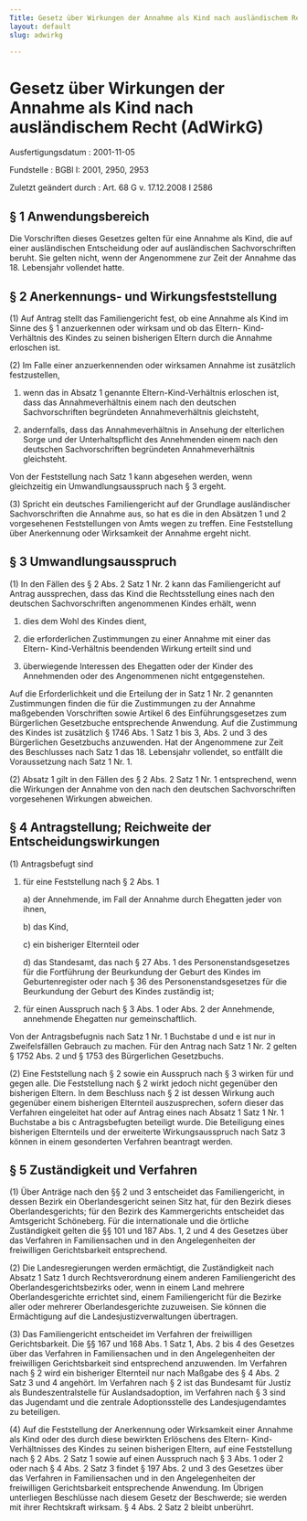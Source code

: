 ```yaml
---
Title: Gesetz über Wirkungen der Annahme als Kind nach ausländischem Recht
layout: default
slug: adwirkg

---
```


# Gesetz über Wirkungen der Annahme als Kind nach ausländischem Recht (AdWirkG)

Ausfertigungsdatum
:   2001-11-05

Fundstelle
:   BGBl I: 2001, 2950, 2953

Zuletzt geändert durch
:   Art. 68 G v. 17.12.2008 I 2586


## § 1 Anwendungsbereich

Die Vorschriften dieses Gesetzes gelten für eine Annahme als Kind, die
auf einer ausländischen Entscheidung oder auf ausländischen
Sachvorschriften beruht. Sie gelten nicht, wenn der Angenommene zur
Zeit der Annahme das 18. Lebensjahr vollendet hatte.


## § 2 Anerkennungs- und Wirkungsfeststellung

(1) Auf Antrag stellt das Familiengericht fest, ob eine Annahme als
Kind im Sinne des § 1 anzuerkennen oder wirksam und ob das Eltern-
Kind-Verhältnis des Kindes zu seinen bisherigen Eltern durch die
Annahme erloschen ist.

(2) Im Falle einer anzuerkennenden oder wirksamen Annahme ist
zusätzlich festzustellen,

1.  wenn das in Absatz 1 genannte Eltern-Kind-Verhältnis erloschen ist,
    dass das Annahmeverhältnis einem nach den deutschen Sachvorschriften
    begründeten Annahmeverhältnis gleichsteht,


2.  andernfalls, dass das Annahmeverhältnis in Ansehung der elterlichen
    Sorge und der Unterhaltspflicht des Annehmenden einem nach den
    deutschen Sachvorschriften begründeten Annahmeverhältnis gleichsteht.



Von der Feststellung nach Satz 1 kann abgesehen werden, wenn
gleichzeitig ein Umwandlungsausspruch nach § 3 ergeht.

(3) Spricht ein deutsches Familiengericht auf der Grundlage
ausländischer Sachvorschriften die Annahme aus, so hat es die in den
Absätzen 1 und 2 vorgesehenen Feststellungen von Amts wegen zu
treffen. Eine Feststellung über Anerkennung oder Wirksamkeit der
Annahme ergeht nicht.


## § 3 Umwandlungsausspruch

(1) In den Fällen des § 2 Abs. 2 Satz 1 Nr. 2 kann das Familiengericht
auf Antrag aussprechen, dass das Kind die Rechtsstellung eines nach
den deutschen Sachvorschriften angenommenen Kindes erhält, wenn

1.  dies dem Wohl des Kindes dient,


2.  die erforderlichen Zustimmungen zu einer Annahme mit einer das Eltern-
    Kind-Verhältnis beendenden Wirkung erteilt sind und


3.  überwiegende Interessen des Ehegatten oder der Kinder des Annehmenden
    oder des Angenommenen nicht entgegenstehen.



Auf die Erforderlichkeit und die Erteilung der in Satz 1 Nr. 2
genannten Zustimmungen finden die für die Zustimmungen zu der Annahme
maßgebenden Vorschriften sowie Artikel 6 des Einführungsgesetzes zum
Bürgerlichen Gesetzbuche entsprechende Anwendung. Auf die Zustimmung
des Kindes ist zusätzlich § 1746 Abs. 1 Satz 1 bis 3, Abs. 2 und 3 des
Bürgerlichen Gesetzbuchs anzuwenden. Hat der Angenommene zur Zeit des
Beschlusses nach Satz 1 das 18. Lebensjahr vollendet, so entfällt die
Voraussetzung nach Satz 1 Nr. 1.

(2) Absatz 1 gilt in den Fällen des § 2 Abs. 2 Satz 1 Nr. 1
entsprechend, wenn die Wirkungen der Annahme von den nach den
deutschen Sachvorschriften vorgesehenen Wirkungen abweichen.


## § 4 Antragstellung; Reichweite der Entscheidungswirkungen

(1) Antragsbefugt sind

1.  für eine Feststellung nach § 2 Abs. 1

    a)  der Annehmende, im Fall der Annahme durch Ehegatten jeder von ihnen,


    b)  das Kind,


    c)  ein bisheriger Elternteil oder


    d)  das Standesamt, das nach § 27 Abs. 1 des Personenstandsgesetzes für
        die Fortführung der Beurkundung der Geburt des Kindes im
        Geburtenregister oder nach § 36 des Personenstandsgesetzes für die
        Beurkundung der Geburt des Kindes zuständig ist;





2.  für einen Ausspruch nach § 3 Abs. 1 oder Abs. 2 der Annehmende,
    annehmende Ehegatten nur gemeinschaftlich.



Von der Antragsbefugnis nach Satz 1 Nr. 1 Buchstabe d und e ist nur in
Zweifelsfällen Gebrauch zu machen. Für den Antrag nach Satz 1 Nr. 2
gelten § 1752 Abs. 2 und § 1753 des Bürgerlichen Gesetzbuchs.

(2) Eine Feststellung nach § 2 sowie ein Ausspruch nach § 3 wirken für
und gegen alle. Die Feststellung nach § 2 wirkt jedoch nicht gegenüber
den bisherigen Eltern. In dem Beschluss nach § 2 ist dessen Wirkung
auch gegenüber einem bisherigen Elternteil auszusprechen, sofern
dieser das Verfahren eingeleitet hat oder auf Antrag eines nach Absatz
1 Satz 1 Nr. 1 Buchstabe a bis c Antragsbefugten beteiligt wurde. Die
Beteiligung eines bisherigen Elternteils und der erweiterte
Wirkungsausspruch nach Satz 3 können in einem gesonderten Verfahren
beantragt werden.


## § 5 Zuständigkeit und Verfahren

(1) Über Anträge nach den §§ 2 und 3 entscheidet das Familiengericht,
in dessen Bezirk ein Oberlandesgericht seinen Sitz hat, für den Bezirk
dieses Oberlandesgerichts; für den Bezirk des Kammergerichts
entscheidet das Amtsgericht Schöneberg. Für die internationale und die
örtliche Zuständigkeit gelten die §§ 101 und 187 Abs. 1, 2 und 4 des
Gesetzes über das Verfahren in Familiensachen und in den
Angelegenheiten der freiwilligen Gerichtsbarkeit entsprechend.

(2) Die Landesregierungen werden ermächtigt, die Zuständigkeit nach
Absatz 1 Satz 1 durch Rechtsverordnung einem anderen Familiengericht
des Oberlandesgerichtsbezirks oder, wenn in einem Land mehrere
Oberlandesgerichte errichtet sind, einem Familiengericht für die
Bezirke aller oder mehrerer Oberlandesgerichte zuzuweisen. Sie können
die Ermächtigung auf die Landesjustizverwaltungen übertragen.

(3) Das Familiengericht entscheidet im Verfahren der freiwilligen
Gerichtsbarkeit. Die §§ 167 und 168 Abs. 1 Satz 1, Abs. 2 bis 4 des
Gesetzes über das Verfahren in Familiensachen und in den
Angelegenheiten der freiwilligen Gerichtsbarkeit sind entsprechend
anzuwenden. Im Verfahren nach § 2 wird ein bisheriger Elternteil nur
nach Maßgabe des § 4 Abs. 2 Satz 3 und 4 angehört. Im Verfahren nach §
2 ist das Bundesamt für Justiz als Bundeszentralstelle für
Auslandsadoption, im Verfahren nach § 3 sind das Jugendamt und die
zentrale Adoptionsstelle des Landesjugendamtes zu beteiligen.

(4) Auf die Feststellung der Anerkennung oder Wirksamkeit einer
Annahme als Kind oder des durch diese bewirkten Erlöschens des Eltern-
Kind-Verhältnisses des Kindes zu seinen bisherigen Eltern, auf eine
Feststellung nach § 2 Abs. 2 Satz 1 sowie auf einen Ausspruch nach § 3
Abs. 1 oder 2 oder nach § 4 Abs. 2 Satz 3 findet § 197 Abs. 2 und 3
des Gesetzes über das Verfahren in Familiensachen und in den
Angelegenheiten der freiwilligen Gerichtsbarkeit entsprechende
Anwendung. Im Übrigen unterliegen Beschlüsse nach diesem Gesetz der
Beschwerde; sie werden mit ihrer Rechtskraft wirksam. § 4 Abs. 2 Satz
2 bleibt unberührt.

